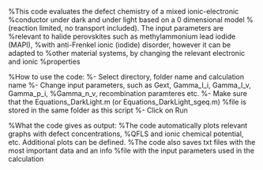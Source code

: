 %This code evaluates the defect chemistry of a mixed ionic-electronic
%conductor under dark and under light based on a 0 dimensional model
%(reaction limited, no transport included). The input parameters are
%relevant to halide perovskites such as methylammonium lead iodide (MAPI),
%with anti-Frenkel ionic (iodide) disorder, however it can be adapted to
%other material systems, by changing the relevant electronic and ionic
%properties

%How to use the code:
%- Select directory, folder name and calculation name
%- Change input parameters, such as Gext, Gamma_I_i, Gamma_I_v, Gamma_p_i,
%Gamma_n_v, recombination paramteres etc.
%- Make sure that the Equations_DarkLight.m (or Equations_DarkLight_sgeq.m) 
%file is stored in the same folder as this script
%- Click on Run

%What the code gives as output:
%The code automatically plots relevant graphs with defect concentrations,
%QFLS and ionic chemical potential, etc. Additional plots can be defined.
%The code also saves txt files with the most important data and an info
%file with the input parameters used in the calculation
